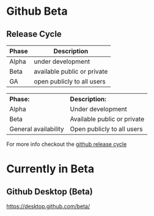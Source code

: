 # Github Beta

## Release Cycle

|Phase|Description|
|-----|-----------|
|Alpha|under development|
|Beta |available public or private|
|GA   |open publicly to all users|


<table>
  <tbody>
    <tr>
      <th align="Left">Phase:</th>
      <th align="Left">Description:</th>
    </tr>
    <tr>
      <td>Alpha</td>
      <td>Under development</td>
    </tr>
    <tr>
      <td>Beta</td>
      <td>Available public or private</td>
    </tr>
    <tr>
      <td>General availability </td>
      <td>
        Open publicly to all users
      </td>
    </tr>
  </tbody>
</table>

For more info checkout the <a href="https://docs.github.com/en/get-started/using-github/exploring-early-access-releases-with-feature-preview">github release cycle</a>



# Currently in Beta

## Github Desktop (Beta)
https://desktop.github.com/beta/